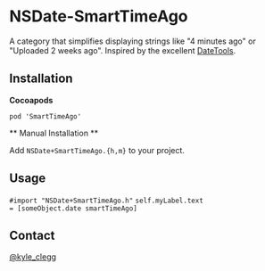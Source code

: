 NSDate-SmartTimeAgo
===================

A category that simplifies displaying strings like "4 minutes ago" or "Uploaded 2 weeks ago". Inspired by the excellent [DateTools](https://github.com/MatthewYork/DateTools).

## Installation

**Cocoapods**

<code>pod 'SmartTimeAgo'</code>

** Manual Installation **

Add <code>NSDate+SmartTimeAgo.{h,m}</code> to your project.

## Usage

<code>#import "NSDate+SmartTimeAgo.h"</code>
<code>self.myLabel.text = [someObject.date smartTimeAgo]</code>

## Contact

[@kyle_clegg](https://twitter.com/kyle_clegg)
